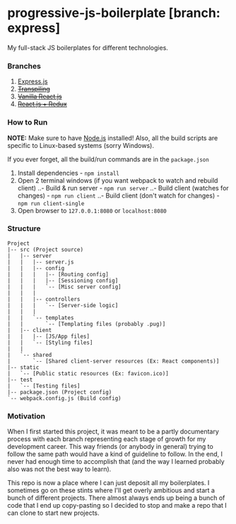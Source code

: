# progressive-js-boilerplate [branch: express]

My full-stack JS boilerplates for different technologies.

### Branches

1. [Express.js](../../tree/express)
2. ~~[Transpiling](../../tree/transpiling)~~
3. ~~[Vanilla React.js](../../tree/react)~~
4. ~~[React.js + Redux](../../tree/reactredux)~~

### How to Run

**NOTE:** Make sure to have [Node.js](https://nodejs.org/en/) installed!
Also, all the build scripts are specific to Linux-based systems (sorry Windows).

If you ever forget, all the build/run commands are in the `package.json`
1. Install dependencies - `npm install`
2. Open 2 terminal windows (if you want webpack to watch and rebuild client)
..- Build & run server - `npm run server`
..- Build client (watches for changes) - `npm run client`
..- Build client (don't watch for changes) - `npm run client-single`
3. Open browser to `127.0.0.1:8080` or `localhost:8080`

### Structure
```
Project
|-- src (Project source)
|   |-- server
|   |   |-- server.js
|   |   |-- config
|   |   |   |-- [Routing config]
|   |   |   |-- [Sessioning config]
|   |   |   `-- [Misc server config]
|   |   |
|   |   |-- controllers
|   |   |   `-- [Server-side logic]
|   |   |
|   |   `-- templates
|   |       `-- [Templating files (probably .pug)]
|   |-- client
|   |   |-- [JS/App files]
|   |   `-- [Styling files]
|   |
|   `-- shared
|       `-- [Shared client-server resources (Ex: React components)]
|-- static
|   `-- [Public static resources (Ex: favicon.ico)]
|-- test
|   `-- [Testing files]
|-- package.json (Project config)
`-- webpack.config.js (Build config)
```

### Motivation

When I first started this project, it was meant to be a partly documentary process with each branch representing each stage of growth for my development career. This way friends (or anybody in general) trying to follow the same path would have a kind of guideline to follow. In the end, I never had enough time to accomplish that (and the way I learned probably also was not the best way to learn). 

This repo is now a place where I can just deposit all my boilerplates. I sometimes go on these stints where I'll get overly ambitious and start a bunch of different projects. There almost always ends up being a bunch of code that I end up copy-pasting so I decided to stop and make a  repo that I can clone to start new projects.